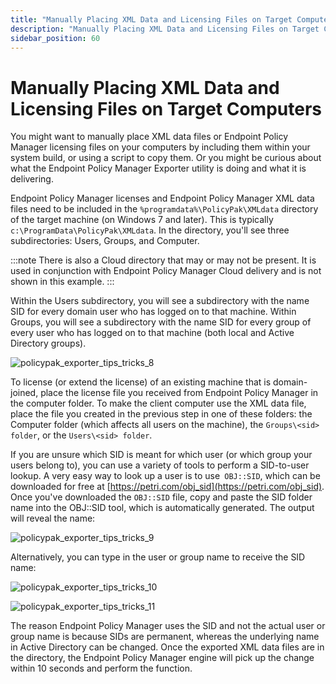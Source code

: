 ```yaml
---
title: "Manually Placing XML Data and Licensing Files on Target Computers"
description: "Manually Placing XML Data and Licensing Files on Target Computers"
sidebar_position: 60
---
```


# Manually Placing XML Data and Licensing Files on Target Computers

You might want to manually place XML data files or Endpoint Policy Manager licensing files on your
computers by including them within your system build, or using a script to copy them. Or you might
be curious about what the Endpoint Policy Manager Exporter utility is doing and what it is
delivering.

Endpoint Policy Manager licenses and Endpoint Policy Manager XML data files need to be included in
the `%programdata%\PolicyPak\XMLdata` directory of the target machine (on Windows 7 and later). This
is typically `c:\ProgramData\PolicyPak\XMLdata`. In the directory, you'll see three subdirectories:
Users, Groups, and Computer.

:::note
There is also a Cloud directory that may or may not be present. It is used in conjunction
with Endpoint Policy Manager Cloud delivery and is not shown in this example.
:::


Within the Users subdirectory, you will see a subdirectory with the name SID for every domain user
who has logged on to that machine. Within Groups, you will see a subdirectory with the name SID for
every group of every user who has logged on to that machine (both local and Active Directory
groups).

![policypak_exporter_tips_tricks_8](/images/endpointpolicymanager/mdm/tips/endpointpolicymanager_exporter_tips_tricks_8.webp)

To license (or extend the license) of an existing machine that is domain-joined, place the license
file you received from Endpoint Policy Manager in the computer folder. To make the client computer
use the XML data file, place the file you created in the previous step in one of these folders: the
Computer folder (which affects all users on the machine), the `Groups\<sid> folder`, or the
`Users\<sid> folder`.

If you are unsure which SID is meant for which user (or which group your users belong to), you can
use a variety of tools to perform a SID-to-user lookup. A very easy way to look up a user is to
use` OBJ::SID`, which can be downloaded for free at
[https://petri.com/obj_sid](https://petri.com/obj_sid). Once you've downloaded the `OBJ::SID` file,
copy and paste the SID folder name into the OBJ::SID tool, which is automatically generated. The
output will reveal the name:

![policypak_exporter_tips_tricks_9](/images/endpointpolicymanager/mdm/tips/endpointpolicymanager_exporter_tips_tricks_9.webp)

Alternatively, you can type in the user or group name to receive the SID name:

![policypak_exporter_tips_tricks_10](/images/endpointpolicymanager/mdm/tips/endpointpolicymanager_exporter_tips_tricks_10.webp)

![policypak_exporter_tips_tricks_11](/images/endpointpolicymanager/mdm/tips/endpointpolicymanager_exporter_tips_tricks_11.webp)

The reason Endpoint Policy Manager uses the SID and not the actual user or group name is because
SIDs are permanent, whereas the underlying name in Active Directory can be changed. Once the
exported XML data files are in the directory, the Endpoint Policy Manager engine will pick up the
change within 10 seconds and perform the function.
